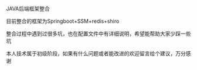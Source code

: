 JAVA后端框架整合

目前整合的框架为Springboot+SSM+redis+shiro

整合过程中遇到过很多坑，也在配置文件中有详细说明，希望能帮助大家少踩一些坑

本人技术属于初级阶段，如果有什么问题或者能改进的欢迎留言给个建议，万分感谢